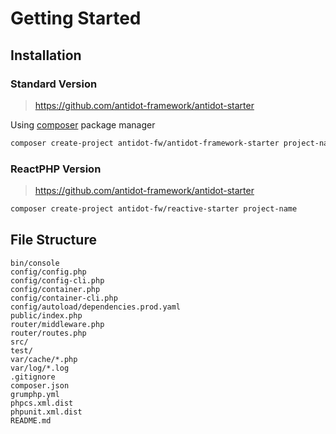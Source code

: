 # Getting Started

## Installation

### Standard Version

> https://github.com/antidot-framework/antidot-starter

Using [composer](https://getcomposer.org/doc/00-intro.md#installation-linux-unix-macos) package manager

````bash
composer create-project antidot-fw/antidot-framework-starter project-name
````

### ReactPHP Version

> https://github.com/antidot-framework/antidot-starter

````bash
composer create-project antidot-fw/reactive-starter project-name
````

## File Structure

````
bin/console
config/config.php
config/config-cli.php
config/container.php
config/container-cli.php
config/autoload/dependencies.prod.yaml
public/index.php
router/middleware.php
router/routes.php
src/
test/
var/cache/*.php
var/log/*.log
.gitignore
composer.json
grumphp.yml
phpcs.xml.dist
phpunit.xml.dist
README.md

````
